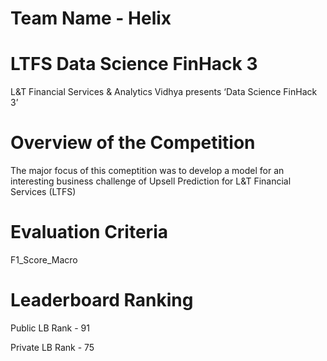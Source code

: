# Team Name - Helix

# LTFS Data Science FinHack 3

L&T Financial Services & Analytics Vidhya presents ‘Data Science FinHack 3’

# Overview of the Competition

The major focus of this comeptition was to develop a model for an interesting business challenge of Upsell Prediction for L&T Financial Services (LTFS)

# Evaluation Criteria

F1_Score_Macro

# Leaderboard Ranking

Public LB Rank - 91

Private LB Rank - 75
